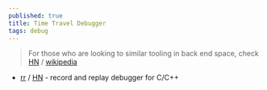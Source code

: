 ```yaml
---
published: true
title: Time Travel Debugger
tags: debug
---
```

> For those who are looking to similar tooling in back end space, check [HN](https://news.ycombinator.com/item?id=28540565) / [wikipedia](https://en.wikipedia.org/wiki/Time_travel_debugging)

- [rr](https://rr-project.org/) / [HN](https://news.ycombinator.com/item?id=41023547) - record and replay debugger for C/C++
